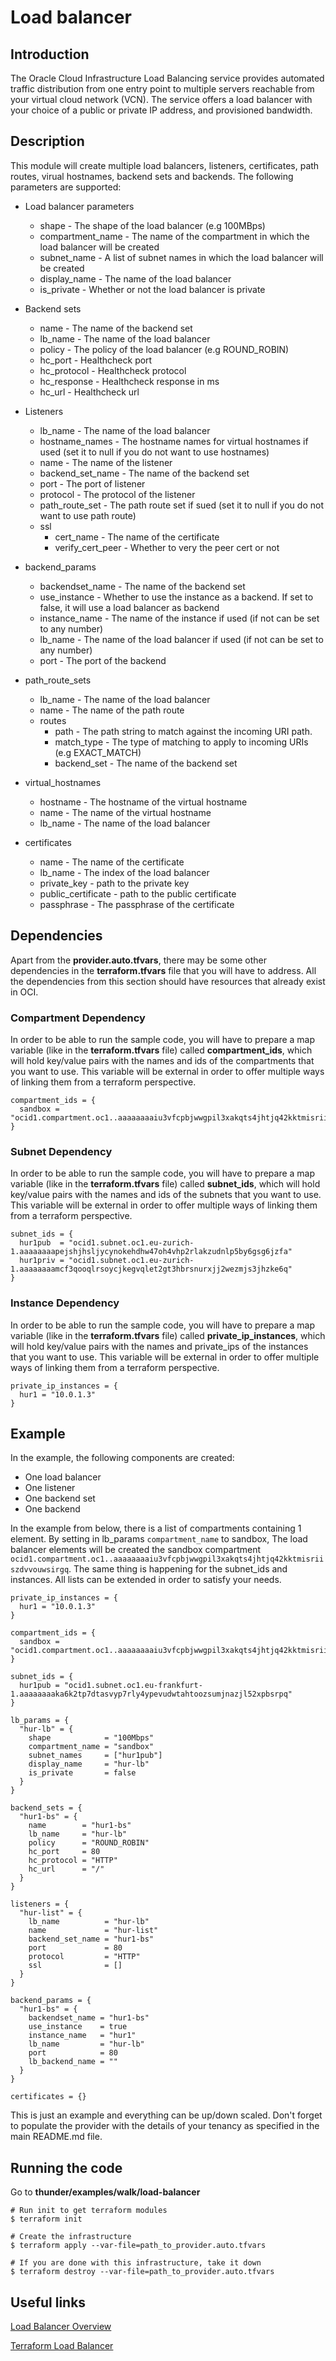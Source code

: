 # Load balancer

## Introduction

The Oracle Cloud Infrastructure Load Balancing service provides automated traffic distribution from one entry point to multiple servers reachable from your virtual cloud network (VCN). The service offers a load balancer with your choice of a public or private IP address, and provisioned bandwidth.

## Description

This module will create multiple load balancers, listeners, certificates, path routes, virual hostnames, backend sets and backends.
The following parameters are supported:

* Load balancer parameters
    * shape - The shape of the load balancer (e.g 100MBps)
    * compartment_name - The name of the compartment in which the load balancer will be created
    * subnet_name - A list of subnet names in which the load balancer will be created
    * display_name - The name of the load balancer
    * is_private - Whether or not the load balancer is private

* Backend sets
    * name - The name of the backend set
    * lb_name - The name of the load balancer
    * policy - The policy of the load balancer (e.g ROUND_ROBIN)
    * hc_port - Healthcheck port
    * hc_protocol - Healthcheck protocol 
    * hc_response - Healthcheck response in ms
    * hc_url - Healthcheck url

* Listeners 
    * lb_name - The name of the load balancer
    * hostname_names - The hostname names for virtual hostnames if used (set it to null if you do not want to use hostnames)
    * name - The name of the listener
    * backend\_set\_name - The name of the backend set
    * port - The port of listener
    * protocol - The protocol of the listener
    * path\_route\_set - The path route set if sued (set it to null if you do not want to use path route)
    * ssl
      * cert_name - The name of the certificate
      * verify\_cert\_peer - Whether to very the peer cert or not
  
* backend_params
    * backendset_name - The name of the backend set
    * use_instance - Whether to use the instance as a backend. If set to false, it will use a load balancer as backend
    * instance_name - The name of the instance if used (if not can be set to any number)
    * lb_name - The name of the load balancer if used (if not can be set to any number)
    * port - The port of the backend
    
* path\_route\_sets 
    * lb_name - The name of the load balancer
    * name - The name of the path route
    * routes
      * path - The path string to match against the incoming URI path.
      * match\_type - The type of matching to apply to incoming URIs (e.g EXACT\_MATCH)
      * backend_set - The name of the backend set

* virtual_hostnames 
    * hostname - The hostname of the virtual hostname
    * name - The name of the virtual hostname
    * lb_name - The name of the load balancer

* certificates
    * name - The name of the certificate
    * lb_name - The index of the load balancer
    * private_key - path to the private key
    * public_certificate - path to the public certificate
    * passphrase - The passphrase of the certificate

## Dependencies
Apart from the **provider.auto.tfvars**, there may be some other dependencies in the **terraform.tfvars** file that you will have to address.
All the dependencies from this section should have resources that already exist in OCI.

### Compartment Dependency
In order to be able to run the sample code, you will have to prepare a map variable (like in the **terraform.tfvars** file) called **compartment\_ids**, which will hold key/value pairs with the names and ids of the compartments that you want to use.
This variable will be external in order to offer multiple ways of linking them from a terraform perspective.

```
compartment_ids = {
  sandbox = "ocid1.compartment.oc1..aaaaaaaaiu3vfcpbjwwgpil3xakqts4jhtjq42kktmisriiszdvvouwsirgq"
}
```

### Subnet Dependency
In order to be able to run the sample code, you will have to prepare a map variable (like in the **terraform.tfvars** file) called **subnet\_ids**, which will hold key/value pairs with the names and ids of the subnets that you want to use.
This variable will be external in order to offer multiple ways of linking them from a terraform perspective.

```
subnet_ids = {
  hur1pub  = "ocid1.subnet.oc1.eu-zurich-1.aaaaaaaapejshjhsljycynokehdhw47oh4vhp2rlakzudnlp5by6gsg6jzfa"
  hur1priv = "ocid1.subnet.oc1.eu-zurich-1.aaaaaaaamcf3qooqlrsoycjkegvqlet2gt3hbrsnurxjj2wezmjs3jhzke6q"
}
```

### Instance Dependency
In order to be able to run the sample code, you will have to prepare a map variable (like in the **terraform.tfvars** file) called **private\_ip\_instances**, which will hold key/value pairs with the names and private_ips of the instances that you want to use.
This variable will be external in order to offer multiple ways of linking them from a terraform perspective.

```
private_ip_instances = {
  hur1 = "10.0.1.3"
}
```

## Example

In the example, the following components are created:
* One load balancer
* One listener
* One backend set
* One backend


In the example from below, there is a list of compartments containing 1 element. By setting in lb\_params `compartment_name` to sandbox, The load balancer elements will be created the sandbox compartment `ocid1.compartment.oc1..aaaaaaaaiu3vfcpbjwwgpil3xakqts4jhtjq42kktmisriiszdvvouwsirgq`. The same thing is happening for the subnet_ids and instances. All lists can be extended in order to satisfy your needs.

```
private_ip_instances = {
  hur1 = "10.0.1.3"
}

compartment_ids = {
  sandbox = "ocid1.compartment.oc1..aaaaaaaaiu3vfcpbjwwgpil3xakqts4jhtjq42kktmisriiszdvvouwsirgq"
}

subnet_ids = {
  hur1pub = "ocid1.subnet.oc1.eu-frankfurt-1.aaaaaaaaka6k2tp7dtasvyp7rly4ypevudwtahtoozsumjnazjl52xpbsrpq"
}

lb_params = {
  "hur-lb" = {
    shape            = "100Mbps"
    compartment_name = "sandbox"
    subnet_names     = ["hur1pub"]
    display_name     = "hur-lb"
    is_private       = false
  }
}

backend_sets = {
  "hur1-bs" = {
    name        = "hur1-bs"
    lb_name     = "hur-lb"
    policy      = "ROUND_ROBIN"
    hc_port     = 80
    hc_protocol = "HTTP"
    hc_url      = "/"
  }
}

listeners = {
  "hur-list" = {
    lb_name          = "hur-lb"
    name             = "hur-list"
    backend_set_name = "hur1-bs"
    port             = 80
    protocol         = "HTTP"
    ssl              = []
  }
}

backend_params = {
  "hur1-bs" = {
    backendset_name = "hur1-bs"
    use_instance    = true
    instance_name   = "hur1"
    lb_name         = "hur-lb"
    port            = 80
    lb_backend_name = ""
  }
}

certificates = {}
```

This is just an example and everything can be up/down scaled.
Don't forget to populate the provider with the details of your tenancy as specified in the main README.md file.

## Running the code

Go to **thunder/examples/walk/load-balancer**
```
# Run init to get terraform modules
$ terraform init

# Create the infrastructure
$ terraform apply --var-file=path_to_provider.auto.tfvars

# If you are done with this infrastructure, take it down
$ terraform destroy --var-file=path_to_provider.auto.tfvars
```


## Useful links
[Load Balancer Overview](https://docs.cloud.oracle.com/iaas/Content/Balance/Concepts/balanceoverview.htm)

[Terraform Load Balancer](https://www.terraform.io/docs/providers/oci/r/load\_balancer\_load\_balancer.html)
